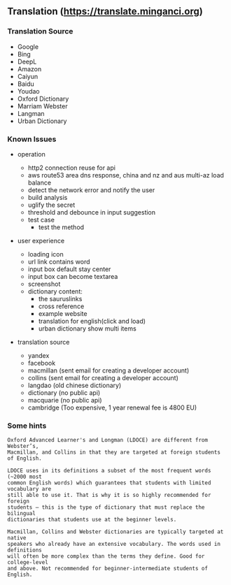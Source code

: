 ## Translation (https://translate.minganci.org)

### Translation Source

  - Google
  - Bing
  - DeepL
  - Amazon
  - Caiyun
  - Baidu
  - Youdao
  - Oxford Dictionary
  - Marriam Webster
  - Langman
  - Urban Dictionary

### Known Issues

* operation
  - http2 connection reuse for api
  - aws route53 area dns response, china and nz and aus multi-az load balance
  - detect the network error and notify the user
  - build analysis
  - uglify the secret
  - threshold and debounce in input suggestion
  - test case
      - test the method

* user experience
  - loading icon
  - url link contains word
  - input box default stay center
  - input box can become textarea
  - screenshot
  - dictionary content:
      - the sauruslinks
      - cross reference
      - example website
      - translation for english(click and load)
      - urban dictionary show multi items

* translation source
  - yandex
  - facebook
  - macmillan (sent email for creating a developer account)
  - collins (sent email for creating a developer account)
  - langdao (old chinese dictionary)
  - dictionary (no public api)
  - macquarie (no public api)
  - cambridge (Too expensive, 1 year renewal fee is 4800 EU)

### Some hints

```
Oxford Advanced Learner's and Longman (LDOCE) are different from Webster’s,
Macmillan, and Collins in that they are targeted at foreign students of English.

LDOCE uses in its definitions a subset of the most frequent words (~2000 most
common English words) which guarantees that students with limited vocabulary are
still able to use it. That is why it is so highly recommended for foreign
students — this is the type of dictionary that must replace the bilingual
dictionaries that students use at the beginner levels.

Macmillan, Collins and Webster dictionaries are typically targeted at native
speakers who already have an extensive vocabulary. The words used in definitions
will often be more complex than the terms they define. Good for college-level
and above. Not recommended for beginner-intermediate students of English.
```
